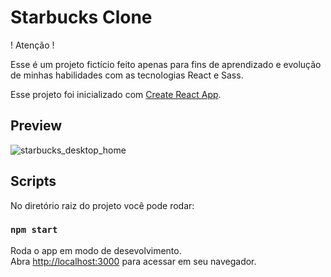 # Starbucks Clone

! Atenção !

Esse é um projeto fictício feito apenas para fins de aprendizado e evolução de minhas habilidades com as tecnologias React e Sass.

Esse projeto foi inicializado com [Create React App](https://github.com/facebook/create-react-app).

## Preview

![starbucks_desktop_home](https://github.com/GabrielCastro-dev/starbucks_clone/assets/127990863/e1ee1a46-89e2-4f4d-8c98-5db605b5aeaf)

## Scripts

No diretório raiz do projeto você pode rodar:

### `npm start`

Roda o app em modo de desevolvimento.\
Abra [http://localhost:3000](http://localhost:3000) para acessar em seu navegador.

